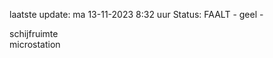 laatste update: 
ma 13-11-2023  8:32   uur 
Status: FAALT - geel - 
<div class="service Y">schijfruimte</div><div class="service Y">microstation</div>